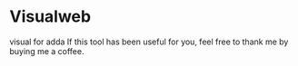 # Visualweb
visual for adda
If this tool has been useful for you, feel free to thank me by buying me a coffee.
